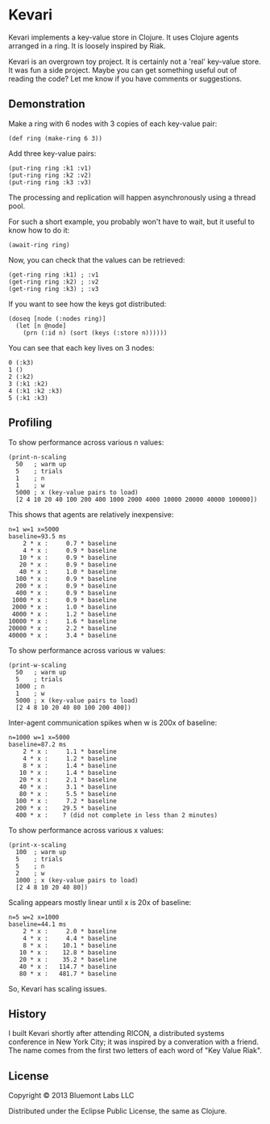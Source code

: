 Kevari
======

Kevari implements a key-value store in Clojure. It uses Clojure agents
arranged in a ring. It is loosely inspired by Riak.

Kevari is an overgrown toy project. It is certainly not a 'real' key-value
store. It was fun a side project. Maybe you can get something useful out of
reading the code? Let me know if you have comments or suggestions.

Demonstration
-------------

Make a ring with 6 nodes with 3 copies of each key-value pair:

    (def ring (make-ring 6 3))

Add three key-value pairs:

    (put-ring ring :k1 :v1)
    (put-ring ring :k2 :v2)
    (put-ring ring :k3 :v3)

The processing and replication will happen asynchronously using a thread pool.

For such a short example, you probably won't have to wait, but it useful to know how to do it:

    (await-ring ring)

Now, you can check that the values can be retrieved:

    (get-ring ring :k1) ; :v1
    (get-ring ring :k2) ; :v2
    (get-ring ring :k3) ; :v3

If you want to see how the keys got distributed:

    (doseq [node (:nodes ring)]
      (let [n @node]
        (prn (:id n) (sort (keys (:store n))))))

You can see that each key lives on 3 nodes:

    0 (:k3)
    1 ()
    2 (:k2)
    3 (:k1 :k2)
    4 (:k1 :k2 :k3)
    5 (:k1 :k3)

Profiling
---------

To show performance across various n values:

    (print-n-scaling
      50   ; warm up
      5    ; trials
      1    ; n
      1    ; w
      5000 ; x (key-value pairs to load)
      [2 4 10 20 40 100 200 400 1000 2000 4000 10000 20000 40000 100000])

This shows that agents are relatively inexpensive:

    n=1 w=1 x=5000
    baseline=93.5 ms
        2 * x :     0.7 * baseline
        4 * x :     0.9 * baseline
       10 * x :     0.9 * baseline
       20 * x :     0.9 * baseline
       40 * x :     1.0 * baseline
      100 * x :     0.9 * baseline
      200 * x :     0.9 * baseline
      400 * x :     0.9 * baseline
     1000 * x :     0.9 * baseline
     2000 * x :     1.0 * baseline
     4000 * x :     1.2 * baseline
    10000 * x :     1.6 * baseline
    20000 * x :     2.2 * baseline
    40000 * x :     3.4 * baseline

To show performance across various w values:

    (print-w-scaling
      50   ; warm up
      5    ; trials
      1000 ; n
      1    ; w
      5000 ; x (key-value pairs to load)
      [2 4 8 10 20 40 80 100 200 400])

Inter-agent communication spikes when w is 200x of baseline:

    n=1000 w=1 x=5000
    baseline=87.2 ms
        2 * x :     1.1 * baseline
        4 * x :     1.2 * baseline
        8 * x :     1.4 * baseline
       10 * x :     1.4 * baseline
       20 * x :     2.1 * baseline
       40 * x :     3.1 * baseline
       80 * x :     5.5 * baseline
      100 * x :     7.2 * baseline
      200 * x :    29.5 * baseline
      400 * x :    ? (did not complete in less than 2 minutes)

To show performance across various x values:

    (print-x-scaling
      100  ; warm up
      5    ; trials
      5    ; n
      2    ; w
      1000 ; x (key-value pairs to load)
      [2 4 8 10 20 40 80])

Scaling appears mostly linear until x is 20x of baseline:

    n=5 w=2 x=1000
    baseline=44.1 ms
        2 * x :     2.0 * baseline
        4 * x :     4.4 * baseline
        8 * x :    10.1 * baseline
       10 * x :    12.8 * baseline
       20 * x :    35.2 * baseline
       40 * x :   114.7 * baseline
       80 * x :   481.7 * baseline

So, Kevari has scaling issues.

History
-------

I built Kevari shortly after attending RICON, a distributed systems conference
in New York City; it was inspired by a converation with a friend. The name
comes from the first two letters of each word of "Key Value Riak".

License
-------

Copyright © 2013 Bluemont Labs LLC

Distributed under the Eclipse Public License, the same as Clojure.
